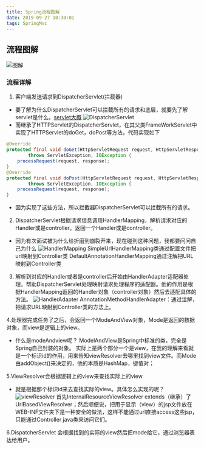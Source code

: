 ```yaml
---
title: Spring流程图解
date: 2019-09-27 10:30:01
tags: SpringMvc
---
```

## 流程图解
![图解](SpringMvc流程.png)
<!--more-->
### 流程详解
1. 客户端发送请求到DispatcherServlet(拦截器)
+ 要了解为什么DispatcherServlet可以拦截所有的请求和底层，就要先了解servlet是什么。[servlet大概](/serlet大概)
![DispatcherServlet](diceng.png)
+ 而继承了HTTPServlet的DispatcherServlet，在其父类FrameWorkServlet中实现了HTTPServlet的doGet，doPost等方法，代码实现如下
```java
@Override
protected final void doGet(HttpServletRequest request, HttpServletResponse response)
        throws ServletException, IOException {
    processRequest(request, response);
}
@Override
protected final void doPost(HttpServletRequest request, HttpServletResponse response)
        throws ServletException, IOException {
    processRequest(request, response);
} 
```
+ 因为实现了这些方法，所以拦截器DispatcherServlet可以拦截所有的请求。

2. DispatcherServlet根据请求信息调用HandlerMapping，解析请求对应的Handler或是controller。返回一个Handler或是controller。
+ 因为有次面试被为什么给折磨到崩裂开来，现在碰到这种问题，我都要问问自己为什么
![HandlerMapping](handelermapping.png)
SimpleUrlHandlerMapping类通过配置文件把url映射到Controller类
DefaultAnnotationHandlerMapping通过注解把URL映射到Controller类

3. 解析到对应的Handler或者是controller后开始由HandlerAdapter适配器处理。帮助DispatcherServlet处理映射请求处理程序的适配器。他的作用是根据HandlerMapping返回的Handler对象（controller对象）然后去适配具体的方法。
![HandlerAdapter](HandlerAdapter.png)
AnnotationMethodHandlerAdapter：通过注解，把请求URL映射到Controller类的方法上。

4.处理器完成任务了之后，会返回一个ModeAndView对象，Mode是返回的数据对象，而view是逻辑上的view。
+ 什么是modeAndview呢？
ModelAndView是Spring中标准的类，完全是Spring自己封装的对象。
实际上是两个部分一个是view，在我的理解来看就是一个标识id的作用，用来告知viewResolver去哪里找到view文件。而Mode由addObject()来决定的，他的本质是HashMap，键值对；

5.ViewResolver会根据逻辑上的view来查找实际上的view
+ 就是根据那个标识id来去查找实际的view。具体怎么实现的呢？
![viewResolver](vrs.png)
首先InternalResourceViewResolver extends（继承）了 UrlBasedViewResolver；然后顺便说，把用于显示（view）的jsp文件放在WEB-INF文件夹下是一种安全的做法，这样不能通过url直接access这些jsp，只能通过Controller java类来访问它们。

6.DispatcherServlet 会根据找到的实际的view然后把mode给它，通过浏览器表达给用户。
